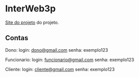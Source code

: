 # InterWeb3p
[Site do projeto](https://projeto-place-servicos.up.railway.app) do projeto.

## Contas
Dono: login: dono@gmail.com senha: exemplo123

Funcionario: login: funcionario@gmail.com senha: exemplo123

Cliente: login: cliente@gmail.com senha: exemplo123